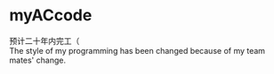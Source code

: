 # myACcode
预计二十年内完工（  
The style of my programming has been changed because of my team mates' change.
